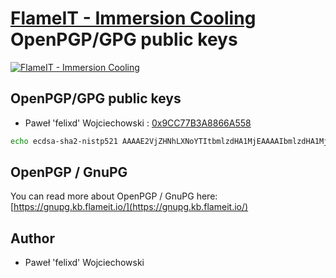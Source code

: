 # [FlameIT - Immersion Cooling](https://flameit.io) OpenPGP/GPG public keys

[![FlameIT - Immersion Cooling](https://statics.flameit.io/img/flameit-www-banner-960x200.png "FlameIT - Immersion Cooling")](https://flameit.io)

## OpenPGP/GPG public keys

* Paweł 'felixd' Wojciechowski : [0x9CC77B3A8866A558](keys/0x9CC77B3A8866A558.gpg.public.asc)

```bash
echo ecdsa-sha2-nistp521 AAAAE2VjZHNhLXNoYTItbmlzdHA1MjEAAAAIbmlzdHA1MjEAAACFBAEHbtCr6gO2fvELCP3tN7opQ4YUpEKsU/MxqJMJIz+VVlJQ6uiq1Lm2HDgU45SM1AhKASMmWnKm4tPCcTwzvPd4MwAuReslHE/ahtNNBnbjGu90nLe7SVn1aytaeKC2rYo8XH5/xa1hOpzBG7Zj6Qp/ihjuWkVIPwS/rZBUvdjtlk9oFQ== GPG-felixd >> ~/.ssh/authorized_keys
```

## OpenPGP / GnuPG

You can read more about OpenPGP / GnuPG here: [https://gnupg.kb.flameit.io/](https://gnupg.kb.flameit.io/)

## Author

* Paweł 'felixd' Wojciechowski
